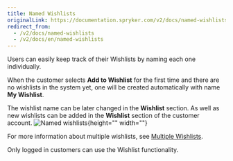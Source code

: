 ```yaml
---
title: Named Wishlists
originalLink: https://documentation.spryker.com/v2/docs/named-wishlists
redirect_from:
  - /v2/docs/named-wishlists
  - /v2/docs/en/named-wishlists
---
```


Users can easily keep track of their Wishlists by naming each one individually.

When the customer selects **Add to Wishlist** for the first time and there are no wishlists in the system yet, one will be created automatically with name **My Wishlist**.

The wishlist name can be later changed in the **Wishlist** section. As well as new wishlists can be added in the **Wishlist** section of the customer account.
![Named wishlists](https://spryker.s3.eu-central-1.amazonaws.com/docs/Features/Wishlist/Named+Wishlist/named_wishlist.gif){height="" width=""}

For more information about multiple wishlists, see [Multiple Wishlists](/docs/scos/dev/features/201903.0/wishlist/multiple-wishlists.html).

Only logged in customers can use the Wishlist functionality.

